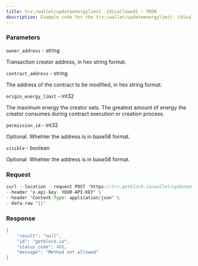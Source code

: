 ```yaml
---
title: trx:/wallet/updateenergylimit  {disallowed} - TRON
description: Example code for the trx:/wallet/updateenergylimit  {disallowed} rest method. Сomplete guide on how to use trx:/wallet/updateenergylimit  {disallowed} rest in GetBlock.io Web3 documentation.
---
```


### Parameters


`owner_address` - string

Transaction creator address, in hex string format.

`contract_address` - string

The address of the contract to be modified, in hex string format.

`origin_energy_limit` - int32

The maximum energy the creator sets. The greatest amount of energy the
creator consumes during contract execution or creation process.

`permission_id` - int32

Optional. Whehter the address is in base58 format.

`visible` - boolean

Optional. Whehter the address is in base58 format.

### Request

``` java
curl --location --request POST 'https://trx.getblock.io/wallet/updateenergylimit' \
--header 'x-api-key: YOUR-API-KEY' \
--header 'Content-Type: application/json' \
--data-raw '{}'
```

###  Response

``` java
{
    "result": "null",
    "id": "getblock.io",
    "status_code": 405,
    "message": "Method not allowed"
}
```

